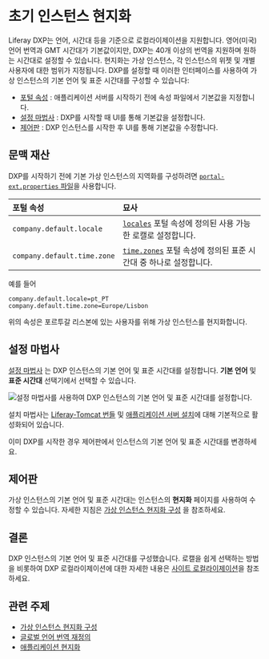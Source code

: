 # 초기 인스턴스 현지화

Liferay DXP는 언어, 시간대 등을 기준으로 로컬라이제이션을 지원합니다. 영어(미국) 언어 번역과 GMT 시간대가 기본값이지만, DXP는 40개 이상의 번역을 지원하며 원하는 시간대로 설정할 수 있습니다. 현지화는 가상 인스턴스, 각 인스턴스의 위젯 및 개별 사용자에 대한 범위가 지정됩니다. DXP를 설정할 때 이러한 인터페이스를 사용하여 가상 인스턴스의 기본 언어 및 표준 시간대를 구성할 수 있습니다:

* [포털 속성](#portal-properties) : 애플리케이션 서버를 시작하기 전에 속성 파일에서 기본값을 지정합니다.
* [설정 마법사](#setup-wizard) : DXP를 시작할 때 UI를 통해 기본값을 설정합니다.
* [제어판](#control-panel) : DXP 인스턴스를 시작한 후 UI를 통해 기본값을 수정합니다.

## 문맥 재산

DXP를 시작하기 전에 기본 가상 인스턴스의 지역화를 구성하려면 [`portal-ext.properties` 파일](../reference/portal-properties.md)을 사용합니다.

| **포털 속성** | **묘사** |
|:--------------------------- |:-------------------------------------------------------------------------------------------------------------------------------------------------------------------- |
| `company.default.locale`    | [`locales`](https://resources.learn.liferay.com/reference/latest/en/dxp/propertiesdoc/portal.properties.html) 포털 속성에 정의된 사용 가능한 로캘로 설정합니다.      |
| `company.default.time.zone` | [`time.zones`](https://resources.learn.liferay.com/reference/latest/en/dxp/propertiesdoc/portal.properties.html) 포털 속성에 정의된 표준 시간대 중 하나로 설정합니다. |

예를 들어

```properties
company.default.locale=pt_PT
company.default.time.zone=Europe/Lisbon
```

위의 속성은 포르투갈 리스본에 있는 사용자를 위해 가상 인스턴스를 현지화합니다.

## 설정 마법사

[설정 마법사](../installing-liferay/running-liferay-for-the-first-time.md) 는 DXP 인스턴스의 기본 언어 및 표준 시간대를 설정합니다. **기본 언어** 및 **표준 시간대** 선택기에서 선택할 수 있습니다.

![설정 마법사를 사용하여 DXP 인스턴스의 기본 언어 및 표준 시간대를 설정합니다.](./initial-instance-localization/images/01.png)

설치 마법사는 [Liferay-Tomcat 번들](../installing-liferay/installing-a-liferay-tomcat-bundle.md) 및 [애플리케이션 서버 설치](../installing-liferay/installing-liferay-on-an-application-server.md)에 대해 기본적으로 활성화되어 있습니다.

이미 DXP를 시작한 경우 제어판에서 인스턴스의 기본 언어 및 표준 시간대를 변경하세요.

## 제어판

가상 인스턴스의 기본 언어 및 표준 시간대는 인스턴스의 **현지화** 페이지를 사용하여 수정할 수 있습니다. 자세한 지침은 [가상 인스턴스 현지화 구성](../../system-administration/configuring-liferay/virtual-instances/localization.md) 을 참조하세요.

## 결론

DXP 인스턴스의 기본 언어 및 표준 시간대를 구성했습니다. 로캘을 쉽게 선택하는 방법을 비롯하여 DXP 로컬라이제이션에 대한 자세한 내용은 [사이트 로컬라이제이션](../../site-building/site-settings/site-localization.md)을 참조하세요.

## 관련 주제

* [가상 인스턴스 현지화 구성](../../system-administration/configuring-liferay/virtual-instances/localization.md)
* [글로벌 언어 번역 재정의](../../liferay-internals/extending-liferay/overriding-global-language-translations.md)
* [애플리케이션 현지화](https://help.liferay.com/hc/ko/articles/360028746692-Localizing-Your-Application)
